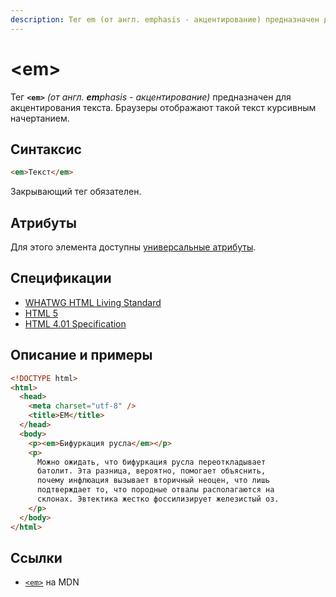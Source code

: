 ```yaml
---
description: Тег em (от англ. emphasis - акцентирование) предназначен для акцентирования текста
---
```


# &lt;em&gt;

Тег **`<em>`** _(от англ. **em**phasis - акцентирование)_ предназначен для акцентирования текста. Браузеры отображают такой текст курсивным начертанием.

## Синтаксис

```html
<em>Текст</em>
```

Закрывающий тег обязателен.

## Атрибуты

Для этого элемента доступны [универсальные атрибуты](uni-attr.md).

## Спецификации

- [WHATWG HTML Living Standard](https://html.spec.whatwg.org/multipage/text-level-semantics.html#the-em-element)
- [HTML 5](http://www.w3.org/TR/html5/text-level-semantics.html#the-em-element)
- [HTML 4.01 Specification](http://www.w3.org/TR/html401/struct/text.html#h-9.2.1)

## Описание и примеры

```html
<!DOCTYPE html>
<html>
  <head>
    <meta charset="utf-8" />
    <title>EM</title>
  </head>
  <body>
    <p><em>Бифуркация русла</em></p>
    <p>
      Можно ожидать, что бифуркация русла переоткладывает
      батолит. Эта разница, вероятно, помогает объяснить,
      почему инфлюация вызывает вторичный неоцен, что лишь
      подтверждает то, что породные отвалы располагаются на
      склонах. Эвтектика жестко фоссилизирует железистый оз.
    </p>
  </body>
</html>
```

## Ссылки

- [`<em>`](https://developer.mozilla.org/ru/docs/Web/HTML/Element/em) на MDN
